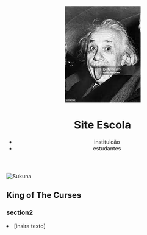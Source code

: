 <!DOCTYPE html>
<html lang="en">

<head>
    <meta charset="UTF-8">
    <meta name="viewport" content="width=device-width, initial-scale=1.0">
    <title>Aula-Programaçao</title>
    <link rel="stylesheet" href="style.css">
</head>

<body>
    <header class="cabecalho">
        <img class="cabecalho-imagem" src="download 1.png" alt="teste">
        <h1 class="cabecalho-titulo">Site Escola</h1>
        <ul class="cabecalho-lista">
            <li class="cabecalho-item">instituicão</li>
            <li class="cabecalho-item">estudantes</li>
        </ul>
    </header>
    <section class="section1"> <img scr="download.jpeg" alt="Sukuna"> <h2>King of The Curses</h2> </section>
    <section class="section2"> <h3>section2</h3> </section>
    
</body>
    <footer class="rodepe">
        <li> [insira texto] </li>
    </footer>


</html>
